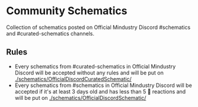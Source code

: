 # Community Schematics

Collection of schematics posted on Official Mindustry Discord #schematics and #curated-schematics channels.

## Rules

-   Every schematics from #curated-schematics in Official Mindustry Discord will be accepted without any rules and will be put on [./schematics/OfficialDiscordCuratedSchematic/](./schematics/OfficialDiscordCuratedSchematic/)
-   Every schematics from #schematics in Official Mindustry Discord will be accepted if it's at least 3 days old and has less than 5 🚮 reactions and will be put on [./schematics/OfficialDiscordSchematic/](./schematics/OfficialDiscordSchematic/)
